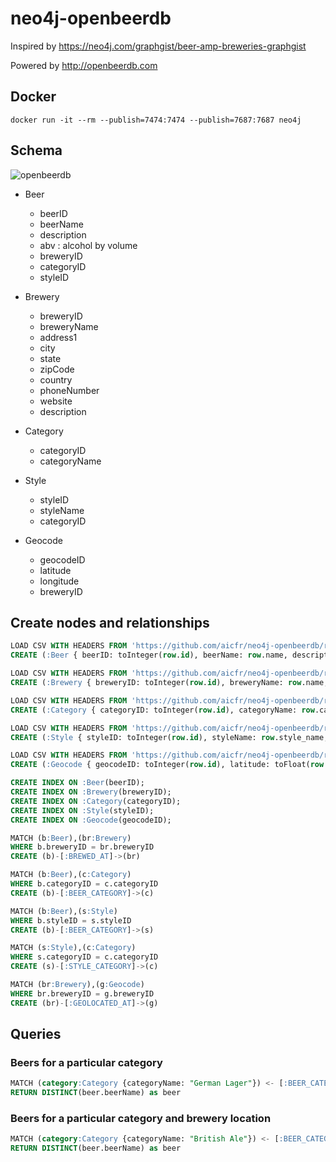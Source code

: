 # neo4j-openbeerdb

Inspired by https://neo4j.com/graphgist/beer-amp-breweries-graphgist

Powered by http://openbeerdb.com

## Docker

```
docker run -it --rm --publish=7474:7474 --publish=7687:7687 neo4j
```

## Schema

![openbeerdb](http://www.plantuml.com/plantuml/png/SoWkIImgAStDKSWlICrBIaqjIadYvT9m0Z8q5NHrxHGqd8fIorEBAZKLh1ISWbp3NLtY7KDGLJWdbgIcvqELkBe6nJixXhYw-mT5eYeBBgdCIOMh2Gw9z745Ae2AOXW4baSn2UOEi5BtrFpa_1ImSUwk_Zx-88KGbpcavgK0_GC0 "openbeerdb")

* Beer
  * beerID
  * beerName
  * description
  * abv : alcohol by volume
  * breweryID
  * categoryID
  * styleID

* Brewery
  * breweryID
  * breweryName
  * address1
  * city
  * state
  * zipCode
  * country
  * phoneNumber
  * website
  * description

* Category
  * categoryID
  * categoryName

* Style
  * styleID
  * styleName
  * categoryID

* Geocode
  * geocodeID
  * latitude
  * longitude
  * breweryID

## Create nodes and relationships

```sql
LOAD CSV WITH HEADERS FROM 'https://github.com/aicfr/neo4j-openbeerdb/raw/master/beers.csv' AS row
CREATE (:Beer { beerID: toInteger(row.id), beerName: row.name, description: row.descript, abv: toFloat(row.abv), breweryID: toInteger(row.brewery_id), categoryID: toInteger(row.cat_id), styleID: toInteger(row.style_id) })

LOAD CSV WITH HEADERS FROM 'https://github.com/aicfr/neo4j-openbeerdb/raw/master/breweries.csv' AS row
CREATE (:Brewery { breweryID: toInteger(row.id), breweryName: row.name, address1: row.address1, city: row.city, state: row.state, zipCode: row.code, country: row.country, phoneNumber: row.phone, website: row.website, description: row.descript })

LOAD CSV WITH HEADERS FROM 'https://github.com/aicfr/neo4j-openbeerdb/raw/master/categories.csv' AS row
CREATE (:Category { categoryID: toInteger(row.id), categoryName: row.cat_name })

LOAD CSV WITH HEADERS FROM 'https://github.com/aicfr/neo4j-openbeerdb/raw/master/styles.csv' AS row
CREATE (:Style { styleID: toInteger(row.id), styleName: row.style_name, categoryID: toInteger(row.cat_id) })

LOAD CSV WITH HEADERS FROM 'https://github.com/aicfr/neo4j-openbeerdb/raw/master/geocodes.csv' AS row
CREATE (:Geocode { geocodeID: toInteger(row.id), latitude: toFloat(row.latitude), longitude: toFloat(row.longitude), breweryID: toInteger(row.brewery_id) })

CREATE INDEX ON :Beer(beerID);
CREATE INDEX ON :Brewery(breweryID);
CREATE INDEX ON :Category(categoryID);
CREATE INDEX ON :Style(styleID);
CREATE INDEX ON :Geocode(geocodeID);

MATCH (b:Beer),(br:Brewery)
WHERE b.breweryID = br.breweryID
CREATE (b)-[:BREWED_AT]->(br)

MATCH (b:Beer),(c:Category)
WHERE b.categoryID = c.categoryID
CREATE (b)-[:BEER_CATEGORY]->(c)

MATCH (b:Beer),(s:Style)
WHERE b.styleID = s.styleID
CREATE (b)-[:BEER_CATEGORY]->(s)

MATCH (s:Style),(c:Category)
WHERE s.categoryID = c.categoryID
CREATE (s)-[:STYLE_CATEGORY]->(c)

MATCH (br:Brewery),(g:Geocode)
WHERE br.breweryID = g.breweryID
CREATE (br)-[:GEOLOCATED_AT]->(g)
```

## Queries
### Beers for a particular category

```sql
MATCH (category:Category {categoryName: "German Lager"}) <- [:BEER_CATEGORY]- (beer:Beer)
RETURN DISTINCT(beer.beerName) as beer
```

### Beers for a particular category and brewery location

```sql
MATCH (category:Category {categoryName: "British Ale"}) <- [:BEER_CATEGORY]- (beer:Beer) -[:BREWED_AT] -> (brewery:Brewery {country: "United Kingdom"})
RETURN DISTINCT(beer.beerName) as beer
```
